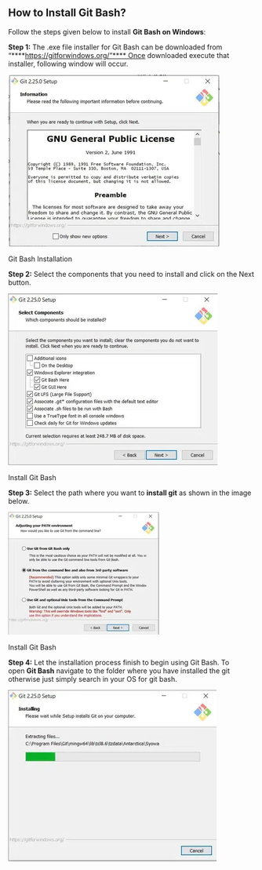 ## How to Install Git Bash?

Follow the steps given below to install ****Git Bash on Windows****:

****Step 1:**** The .exe file installer for Git Bash can be downloaded from “****https://gitforwindows.org/”**** Once downloaded execute that installer, following window will occur.

![GitInstall](images/GitInstall.webp)

Git Bash Installation

****Step 2:**** Select the components that you need to install and click on the Next button.

![git components to be installed](images/GitInstall-(1).webp)

Install Git Bash

****Step 3:**** Select the path where you want to ****install git**** as shown in the image below.

![Adjusting the path](images/GitInstall-(2).webp)

Install Git Bash

****Step 4:**** Let the installation process finish to begin using Git Bash. To open ****Git Bash**** navigate to the folder where you have installed the git otherwise just simply search in your OS for git bash.

![Installing Git](images/GitInstall-(3).webp)

 